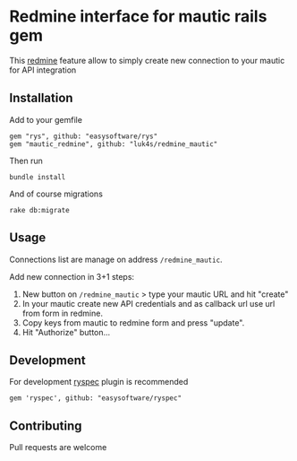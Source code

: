 # Redmine interface for mautic rails gem

This [redmine](https://github.com/redmine/redmine) feature allow to simply create new connection to your mautic for API integration

## Installation

Add to your gemfile

    gem "rys", github: "easysoftware/rys"
    gem "mautic_redmine", github: "luk4s/redmine_mautic"
    
Then run
    
    bundle install
    
And of course migrations

    rake db:migrate
    
## Usage

Connections list are manage on address `/redmine_mautic`.

Add new connection in 3+1 steps:

1. New button on `/redmine_mautic` > type your mautic URL and hit "create"
2. In your mautic create new API credentials and as callback url use url from form in redmine.
3. Copy keys from mautic to redmine form and press "update".
4. Hit "Authorize" button...

## Development

For development [ryspec](https://github.com/easysoftware/ryspec) plugin is recommended

    gem 'ryspec', github: "easysoftware/ryspec"

## Contributing

Pull requests are welcome
